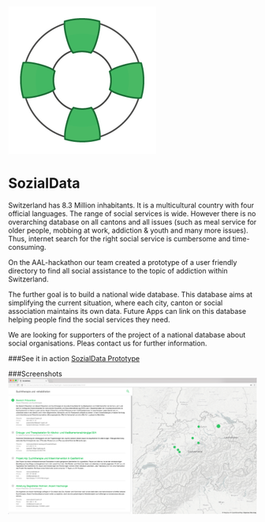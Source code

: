![alt tag](https://raw.githubusercontent.com/stefanhintz/SozialData/master/simply_help_logo.png)
# SozialData
Switzerland has 8.3 Million inhabitants. It is a multicultural country with four official languages. The range of social services is wide. However there is no overarching database on all cantons and all issues (such as meal service for older people, mobbing at work, addiction & youth and many more issues). Thus, internet search for the right social service is cumbersome and time-consuming.
 
On the AAL-hackathon our team created a prototype of a user friendly directory to find all social assistance to the topic of addiction within Switzerland.
 
The further goal is to build a national wide database. This database aims at simplifying the current situation, where each city, canton or social association maintains its own data. Future Apps can link on this database helping people find the social services they need.
 
We are looking for supporters of the project of a national database about social organisations. Pleas contact us for further information.

###See it in action
[SozialData Prototype](http://stefan-hintz.de/lab/help/index.html)

###Screenshots
![alt tag](https://raw.githubusercontent.com/stefanhintz/SozialData/master/simply_help_screenshot_03.png)

